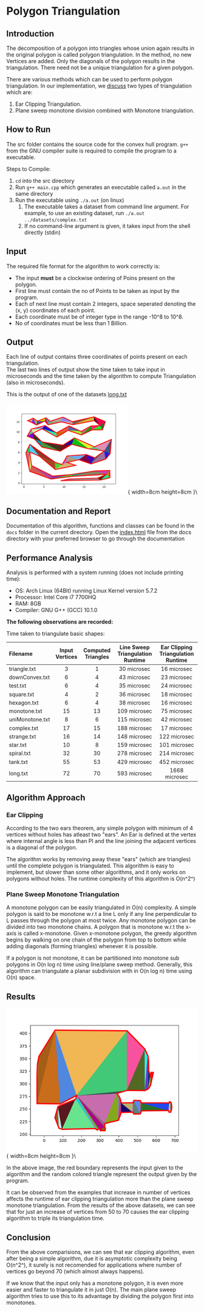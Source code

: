 # Polygon Triangulation

## Introduction

The decomposition of a polygon into triangles whose union again results in the original
polygon is called polygon triangulation. In the method, no new Vertices are added. Only
the diagonals of the polygon results in the triangulation. There need not be a unique
triangulation for a given polygon.

There are various methods which can be used to perform polygon triangulation. In our 
implementation, we [discuss](#algorithm-approach) two types of triangulation which are: 
1) Ear Clipping Triangulation. 
2) Plane sweep monotone division combined with Monotone triangulation.

## How to Run

The src folder contains the source code for the convex hull program. `g++` from the GNU
compiler suite is required to compile the program to a executable.

Steps to Compile:

1) `cd` into the src directory
2) Run `g++ main.cpp` which generates an executable called `a.out` in the same directory
3) Run the executable using `./a.out` (on linux) 
   1) The executable takes a dataset from command line argument. For example, to use an existing dataset, run `./a.out ../datasets/complex.txt`
   2) If no command-line argument is given, it takes input from the shell directly (stdin)

## Input

The required file format for the algorithm to work correctly is:

- The input **must** be a clockwise ordering of Poins present on the polygon.
- First line must contain the no of Points to be taken as input by the program.
- Each of next line must contain 2 integers, space seperated denoting the (x, y) coordinates of each point.
- Each coordinate must be of integer type in the range -10^8 to 10^8.
- No of coordinates must be less than 1 Billion.

## Output

Each line of output contains three coordinates of points present on each triangulation.  
The last two lines of output show the time taken to take input in microseconds and the 
time taken by the algorithm to compute Triangulation (also in microseconds).

This is the output of one of the datasets [long.txt](./datasets/long.txt)

![Triangulated_snake](img/TRIsnake.png){ width=8cm height=8cm }\

## Documentation and Report

Documentation of this algorithm, functions and classes can be found in the `docs` folder 
in the current directory. Open the [index.html](../Triangulation/docs/html/index.html) file from the 
docs directory with your preferred browser to go through the documentation

## Performance Analysis

Analysis is performed with a system running (does not include printing time):

- OS: Arch Linux (64Bit) running Linux Kernel version 5.7.2
- Processor: Intel Core i7 7700HQ
- RAM: 8GB
- Compiler: GNU G++ (GCC) 10.1.0

**The following observations are recorded:**

Time taken to triangulate basic shapes:

| Filename | Input Vertices | Computed Triangles | Line Sweep Triangulation Runtime | Ear Clipping Triangulation Runtime |
|:---------|:--------------:|:------------------:|:--------------------------------:|:----------------------------------:|
| triangle.txt       | 3      | 1      | 30 microsec  | 16 microsec  |
| downConvex.txt     | 6      | 4      | 43 microsec  | 23 microsec  |
| test.txt           | 6      | 4      | 35 microsec  | 24 microsec  |
| square.txt         | 4      | 2      | 36 microsec  | 18 microsec  |
| hexagon.txt        | 6      | 4      | 38 microsec  | 16 microsec  |
| monotone.txt       | 15     | 13     | 109 microsec | 75 microsec  |
| uniMonotone.txt    | 8      | 6      | 115 microsec | 42 microsec  |
| complex.txt        | 17     | 15     | 188 microsec | 17 microsec  |
| strange.txt        | 16     | 14     | 148 microsec | 122 microsec |
| star.txt           | 10     | 8      | 159 microsec | 101 microsec |
| spiral.txt         | 32     | 30     | 278 microsec | 214 microsec |
| tank.txt           | 55     | 53     | 429 microsec | 452 microsec |
| long.txt           | 72     | 70     | 593 microsec | 1668 microsec|


## Algorithm Approach

### Ear Clipping

According to the two ears theorem, any simple polygon with minimum of 4 
vertices without holes has atleast two "ears". An Ear is defined at the 
vertex where internal angle is less than PI and the line joining the adjacent
vertices is a diagonal of the polygon. 

The algorithm works by removing away these "ears" (which are triangles) until 
the complete polygon is triangulated. This algorithm is easy to implement, but 
slower than some other algorithms, and it only works on polygons without holes.
The runtime complexity of this algorithm is O(n^2^)

### Plane Sweep Monotone Triangulation

A monotone polygon can be easily triangulated in O(n) complexity. A simple polygon 
is said to be monotone w.r.t a line L only if any line perpendicular to L passes 
through the polygon at most twice. Any monotone polygon can be divided into two 
monotone chains. A polygon that is monotone w.r.t the x-axis is called x-monotone. 
Given x-monotone polygon, the greedy algorithm begins by walking on one chain of 
the polygon from top to bottom while adding diagonals (forming triangles) whenever 
it is possible. 

If a polygon is not monotone, it can be partitioned into monotone sub polygons 
in O(n log n) time using line/plane sweep method. Generally, this algorithm can 
triangulate a planar subdivision with in O(n log n) time using O(n) space.

## Results

![Triangulate_tank](img/TRItank.png){ width=8cm height=8cm }\

In the above image, the red boundary represents the input given to the algorithm
and the random colored triangle represent the output given by the program.

It can be observed from the examples that increase in number of vertices affects 
the runtime of ear clipping triangulation more than the plane sweep monotone 
triangulation. From the results of the above datasets, we can see that 
for just an increase of vertices from 50 to 70 causes the ear clipping algorithm 
to triple its triangulation time.

## Conclusion

From the above comparisions, we can see that ear clipping algorithm, even after 
being a simple algorithm, due it is asymptotic complexity being O(n^2^), it 
surely is not recomended for applications where number of vertices go beyond 
70 (which almost always happens).

If we know that the input only has a monotone polygon, it is even more easier 
and faster to triangulate it in just O(n). The main plane sweep algorithm tries 
to use this to its advantage by dividing the polygon first into monotones.